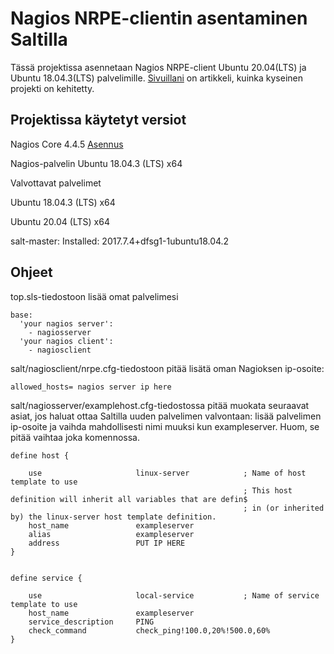 # Nagios NRPE-clientin asentaminen Saltilla

Tässä projektissa asennetaan Nagios NRPE-client Ubuntu 20.04(LTS) ja Ubuntu 18.04.3(LTS) palvelimille.
[Sivuillani](https://jesperikuula.wordpress.com/nagios-nrpe-client-saltilla/) on artikkeli, kuinka kyseinen projekti on kehitetty. 

## Projektissa käytetyt versiot
Nagios Core 4.4.5 [Asennus](https://support.nagios.com/kb/article/nagios-core-installing-nagios-core-from-source-96.html#Ubuntu)

Nagios-palvelin Ubuntu 18.04.3 (LTS) x64

Valvottavat palvelimet

Ubuntu 18.04.3 (LTS) x64

Ubuntu 20.04 (LTS) x64

salt-master:
  Installed: 2017.7.4+dfsg1-1ubuntu18.04.2


## Ohjeet
top.sls-tiedostoon lisää omat palvelimesi
```
base:
  'your nagios server':
    - nagiosserver
  'your nagios client':
    - nagiosclient
```

salt/nagiosclient/nrpe.cfg-tiedostoon pitää lisätä oman Nagioksen ip-osoite:
```
allowed_hosts= nagios server ip here

```

salt/nagiosserver/examplehost.cfg-tiedostossa pitää muokata seuraavat asiat, jos haluat ottaa Saltilla uuden palvelimen valvontaan:
lisää palvelimen ip-osoite ja vaihda mahdollisesti nimi muuksi kun exampleserver. Huom, se pitää vaihtaa joka komennossa.
```
define host {

    use                     linux-server            ; Name of host template to use
                                                    ; This host definition will inherit all variables that are defin$
                                                    ; in (or inherited by) the linux-server host template definition.
    host_name               exampleserver
    alias                   exampleserver
    address                 PUT IP HERE 
}


define service {

    use                     local-service           ; Name of service template to use
    host_name               exampleserver
    service_description     PING
    check_command           check_ping!100.0,20%!500.0,60%
}

```


